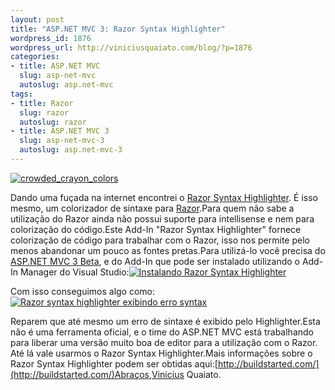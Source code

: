 ```yaml
--- 
layout: post
title: "ASP.NET MVC 3: Razor Syntax Highlighter"
wordpress_id: 1876
wordpress_url: http://viniciusquaiato.com/blog/?p=1876
categories: 
- title: ASP.NET MVC
  slug: asp-net-mvc
  autoslug: asp.net-mvc
tags: 
- title: Razor
  slug: razor
  autoslug: razor
- title: ASP.NET MVC 3
  slug: asp-net-mvc-3
  autoslug: asp.net-mvc-3
---
```



[![](http://viniciusquaiato.com/images_posts/crowded_crayon_colors-150x150.jpg "crowded_crayon_colors")](http://viniciusquaiato.com/images_posts/crowded_crayon_colors.jpg)



Dando uma fuçada na internet encontrei o [Razor Syntax Highlighter](http://visualstudiogallery.msdn.microsoft.com/pt-br/8dc77b9c-7c83-4392-9c46-fd15f3927a2e/view/Reviews). É isso mesmo, um colorizador de sintaxe para [Razor](http://viniciusquaiato.com/blog/tag/razor/).Para quem não sabe a utilização do Razor ainda não possui suporte para intellisense e nem para colorização do código.Este Add-In "Razor Syntax Highlighter" fornece colorização de código para trabalhar com o Razor, isso nos permite pelo menos abandonar um pouco as fontes pretas.Para utilizá-lo você precisa do [ASP.NET MVC 3 Beta](http://viniciusquaiato.com/blog/asp-net-mvc-3/), e do Add-In que pode ser instalado utilizando o Add-In Manager do Visual Studio:[![Instalando Razor Syntax Highlighter](http://viniciusquaiato.com/images_posts/Instalando-Razor-Syntax-Highlighter-300x190.png "Instalando Razor Syntax Highlighter")](http://viniciusquaiato.com/images_posts/Instalando-Razor-Syntax-Highlighter.png)



Com isso conseguimos algo como:[![Razor syntax highlighter exibindo erro syntax](http://viniciusquaiato.com/images_posts/Razor-syntax-highlighter-exibindo-erro-syntax-300x184.png "Razor syntax highlighter exibindo erro syntax")](http://viniciusquaiato.com/images_posts/Razor-syntax-highlighter-exibindo-erro-syntax.png)

Reparem que até mesmo um erro de sintaxe é exibido pelo Highlighter.Esta não é uma ferramenta oficial, e o time do ASP.NET MVC está trabalhando para liberar uma versão muito boa de editor para a utilização com o Razor. Até lá vale usarmos o Razor Syntax Highlighter.Mais informações sobre o Razor Syntax Highlighter podem ser obtidas aqui:[http://buildstarted.com/](http://buildstarted.com/)Abraços,Vinicius Quaiato.
